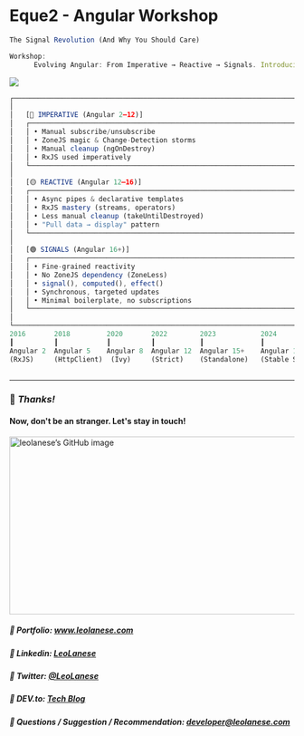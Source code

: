 # Eque2 - Angular Workshop 

```ts
The Signal Revolution (And Why You Should Care)

Workshop:
      Evolving Angular: From Imperative → Reactive → Signals. Introducing the New Angular Mindset
```

![](https://raw.githubusercontent.com/LeoLaneseEque2/Angular-Signals/refs/heads/main/images/angular.webp?token=GHSAT0AAAAAADMSCYKF5REB6DTPZUPQSGPM2HDZF2Q)


```js
┌───────────────────────────────────────────────────────────────────────────────┐
│                                                                               │
│   [🔴 IMPERATIVE (Angular 2–12)]                                             │
│   ┌───────────────────────────────────────────────────────────────────────┐   │
│   │ • Manual subscribe/unsubscribe                                        │   │
│   │ • ZoneJS magic & Change-Detection storms                              │   │
│   │ • Manual cleanup (ngOnDestroy)                                        │   │
│   │ • RxJS used imperatively                                              │   │
│   └───────────────────────────────────────────────────────────────────────┘   │
│                                                                               │
│   [🟡 REACTIVE (Angular 12–16)]                                              │
│   ┌───────────────────────────────────────────────────────────────────────┐   │
│   │ • Async pipes & declarative templates                                 │   │
│   │ • RxJS mastery (streams, operators)                                   │   │
│   │ • Less manual cleanup (takeUntilDestroyed)                            │   │
│   │ • "Pull data → display" pattern                                       │   │
│   └───────────────────────────────────────────────────────────────────────┘   │
│                                                                               │
│   [🟢 SIGNALS (Angular 16+)]                                                 │
│   ┌───────────────────────────────────────────────────────────────────────┐   │
│   │ • Fine-grained reactivity                                             │   │
│   │ • No ZoneJS dependency (ZoneLess)                                     │   │
│   │ • signal(), computed(), effect()                                      │   │
│   │ • Synchronous, targeted updates                                       │   │
│   │ • Minimal boilerplate, no subscriptions                               │   │
│   └───────────────────────────────────────────────────────────────────────┘   │
│                                                                               │
└───────────────────────────────────────────────────────────────────────────────┘
2016       2018         2020       2022        2023           2024               2025                2026 
┃          ┃            ┃          ┃           ┃              ┃                  ┃                    ┃    
Angular 2  Angular 5    Angular 8  Angular 12  Angular 15+    Angular 17+        Angular 19+          Angular 21+
(RxJS)     (HttpClient)  (Ivy)     (Strict)    (Standalone)   (Stable Signals)   (Deferrable Views)  (ZoneLess default, 
                                                                                                      Signal-Based forms, httpResource)
```

---

### :100: <i>Thanks!</i>
#### Now, don't be an stranger. Let's stay in touch!

<a href="https://github.com/leolanese" target="_blank" rel="noopener noreferrer">
  <img src="https://scastiel.dev/api/image/leolanese?dark&removeLink" alt="leolanese’s GitHub image" width="600" height="314" />
</a>

##### :radio_button: Portfolio: <a href="https://www.leolanese.com" target="_blank">www.leolanese.com</a>
##### :radio_button: Linkedin: <a href="https://www.linkedin.com/in/leolanese/" target="_blank">LeoLanese</a>
##### :radio_button: Twitter: <a href="https://twitter.com/LeoLanese" target="_blank">@LeoLanese</a>
##### :radio_button: DEV.to: <a href="https://www.dev.to/leolanese" target="_blank">Tech Blog</a>
##### :radio_button: Questions / Suggestion / Recommendation: developer@leolanese.com
